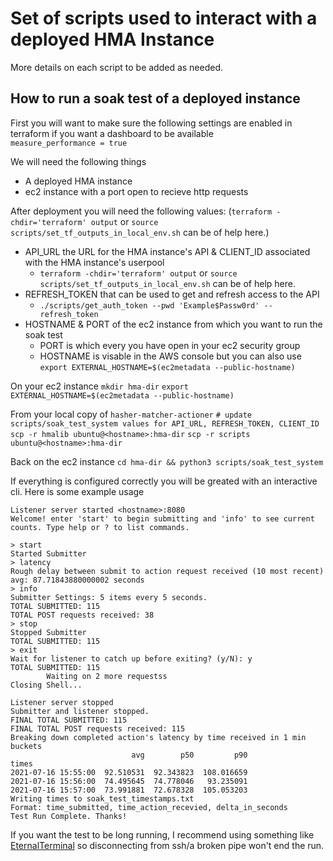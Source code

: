 # Set of scripts used to interact with a deployed HMA Instance

More details on each script to be added as needed.

## How to run a soak test of a deployed instance

First you will want to make sure the following settings are enabled in terraform if you want a dashboard to be available    
`measure_performance = true`

We will need the following things
- A deployed HMA instance 
- ec2 instance with a port open to recieve http requests

After deployment you will need the following values:
(`terraform -chdir='terraform' output` or `source scripts/set_tf_outputs_in_local_env.sh` can be of help here.)

- API_URL the URL for the HMA instance's API & CLIENT_ID associated with the HMA instance's userpool
    - `terraform -chdir='terraform' output` or `source scripts/set_tf_outputs_in_local_env.sh` can be of help here.
- REFRESH_TOKEN that can be used to get and refresh access to the API
    - `./scripts/get_auth_token --pwd 'Example$Passw0rd' --refresh_token` 
- HOSTNAME & PORT of the ec2 instance from which you want to run the soak test
    - PORT is which every you have open in your ec2 security group 
    - HOSTNAME is visable in the AWS console but you can also use `export EXTERNAL_HOSTNAME=$(ec2metadata --public-hostname)`


On your ec2 instance
`mkdir hma-dir`
`export EXTERNAL_HOSTNAME=$(ec2metadata --public-hostname)`

From your local copy of `hasher-matcher-actioner`
`# update scripts/soak_test_system values for API_URL, REFRESH_TOKEN, CLIENT_ID`
`scp -r hmalib ubuntu@<hostname>:hma-dir`
`scp -r scripts ubuntu@<hostname>:hma-dir`

Back on the ec2 instance
`cd hma-dir && python3 scripts/soak_test_system`

If everything is configured correctly you will be greated with an interactive cli. Here is some example usage
```
Listener server started <hostname>:8080
Welcome! enter 'start' to begin submitting and 'info' to see current counts. Type help or ? to list commands.

> start
Started Submitter
> latency
Rough delay between submit to action request received (10 most recent)
avg: 87.71843880000002 seconds
> info
Submitter Settings: 5 items every 5 seconds.
TOTAL SUBMITTED: 115
TOTAL POST requests received: 38
> stop
Stopped Submitter
TOTAL SUBMITTED: 115
> exit
Wait for listener to catch up before exiting? (y/N): y
TOTAL SUBMITTED: 115
        Waiting on 2 more requestss
Closing Shell...

Listener server stopped
Submitter and listener stopped.
FINAL TOTAL SUBMITTED: 115
FINAL TOTAL POST requests received: 115
Breaking down completed action's latency by time received in 1 min buckets
                           avg        p50         p90
times
2021-07-16 15:55:00  92.510531  92.343823  108.016659
2021-07-16 15:56:00  74.495645  74.778046   93.235091
2021-07-16 15:57:00  73.991881  72.678328  105.053203
Writing times to soak_test_timestamps.txt
Format: time_submitted, time_action_recevied, delta_in_seconds
Test Run Complete. Thanks!

```
If you want the test to be long running, I recommend using something like [EternalTerminal](https://github.com/MisterTea/EternalTerminal) so disconnecting from ssh/a broken pipe won't end the run.

